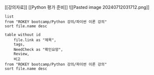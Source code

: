 
[[강의자료]]
[[Python 평가 준비]]
![[Pasted image 20240712031712.png]]
```dataview
list
from "ROKEY bootcamp/Python 강의/파이썬 이론 강의"
sort file.name desc
```
```dataview
table without id
	file.link as "제목",
	tags,
	NeedCheck as "확인요망",
	Review,
	비고
from "ROKEY bootcamp/Python 강의/파이썬 이론 강의"
sort file.name desc
```
